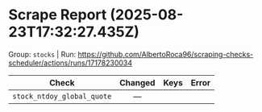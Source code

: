 # Scrape Report (2025-08-23T17:32:27.435Z)

Group: `stocks`  |  Run: https://github.com/AlbertoRoca96/scraping-checks-scheduler/actions/runs/17178230034

| Check | Changed | Keys | Error |
|---|:---:|:--|:--|
| `stock_ntdoy_global_quote` | — |  |  |
